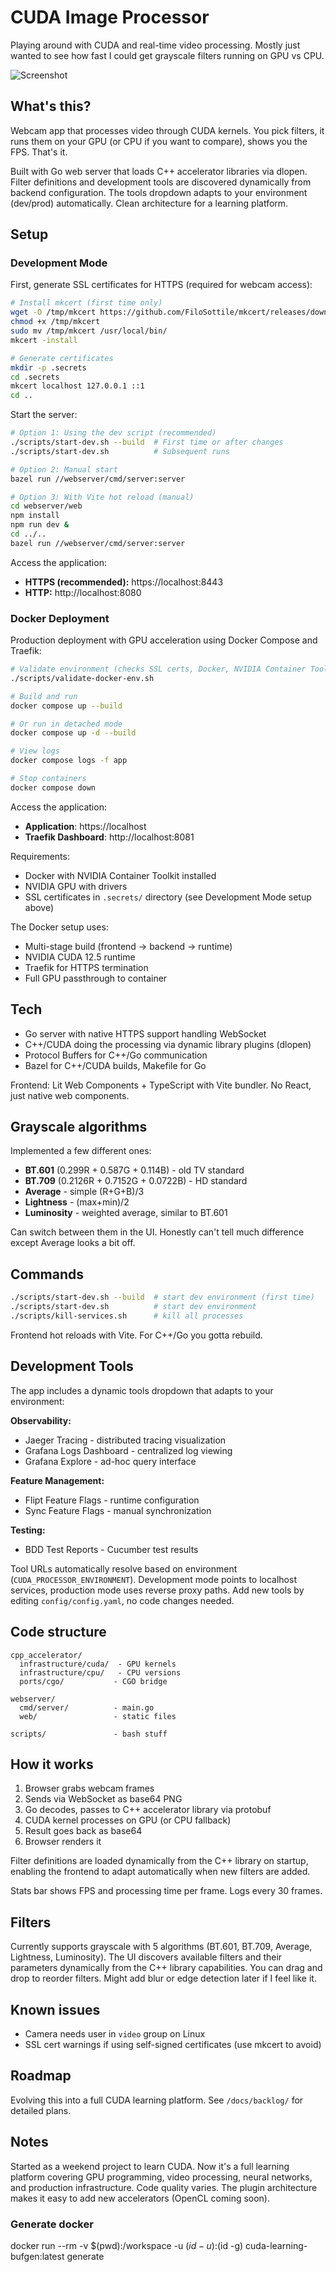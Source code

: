 # CUDA Image Processor

Playing around with CUDA and real-time video processing. Mostly just wanted to see how fast I could get grayscale filters running on GPU vs CPU.

![Screenshot](./data/screenshot.png)

## What's this?

Webcam app that processes video through CUDA kernels. You pick filters, it runs them on your GPU (or CPU if you want to compare), shows you the FPS. That's it.

Built with Go web server that loads C++ accelerator libraries via dlopen. Filter definitions and development tools are discovered dynamically from backend configuration. The tools dropdown adapts to your environment (dev/prod) automatically. Clean architecture for a learning platform.

## Setup

### Development Mode

First, generate SSL certificates for HTTPS (required for webcam access):

```bash
# Install mkcert (first time only)
wget -O /tmp/mkcert https://github.com/FiloSottile/mkcert/releases/download/v1.4.4/mkcert-v1.4.4-linux-amd64
chmod +x /tmp/mkcert
sudo mv /tmp/mkcert /usr/local/bin/
mkcert -install

# Generate certificates
mkdir -p .secrets
cd .secrets
mkcert localhost 127.0.0.1 ::1
cd ..
```

Start the server:

```bash
# Option 1: Using the dev script (recommended)
./scripts/start-dev.sh --build  # First time or after changes
./scripts/start-dev.sh          # Subsequent runs

# Option 2: Manual start
bazel run //webserver/cmd/server:server

# Option 3: With Vite hot reload (manual)
cd webserver/web
npm install
npm run dev &
cd ../..
bazel run //webserver/cmd/server:server
```

Access the application:
- **HTTPS (recommended):** https://localhost:8443
- **HTTP:** http://localhost:8080

### Docker Deployment

Production deployment with GPU acceleration using Docker Compose and Traefik:

```bash
# Validate environment (checks SSL certs, Docker, NVIDIA Container Toolkit, GPU)
./scripts/validate-docker-env.sh

# Build and run
docker compose up --build

# Or run in detached mode
docker compose up -d --build

# View logs
docker compose logs -f app

# Stop containers
docker compose down
```

Access the application:
- **Application**: https://localhost
- **Traefik Dashboard**: http://localhost:8081

Requirements:
- Docker with NVIDIA Container Toolkit installed
- NVIDIA GPU with drivers
- SSL certificates in `.secrets/` directory (see Development Mode setup above)

The Docker setup uses:
- Multi-stage build (frontend → backend → runtime)
- NVIDIA CUDA 12.5 runtime
- Traefik for HTTPS termination
- Full GPU passthrough to container

## Tech

- Go server with native HTTPS support handling WebSocket
- C++/CUDA doing the processing via dynamic library plugins (dlopen)
- Protocol Buffers for C++/Go communication
- Bazel for C++/CUDA builds, Makefile for Go

Frontend: Lit Web Components + TypeScript with Vite bundler. No React, just native web components.

## Grayscale algorithms

Implemented a few different ones:
- **BT.601** (0.299R + 0.587G + 0.114B) - old TV standard
- **BT.709** (0.2126R + 0.7152G + 0.0722B) - HD standard  
- **Average** - simple (R+G+B)/3
- **Lightness** - (max+min)/2
- **Luminosity** - weighted average, similar to BT.601

Can switch between them in the UI. Honestly can't tell much difference except Average looks a bit off.

## Commands

```bash
./scripts/start-dev.sh --build  # start dev environment (first time)
./scripts/start-dev.sh          # start dev environment
./scripts/kill-services.sh      # kill all processes
```

Frontend hot reloads with Vite. For C++/Go you gotta rebuild.

## Development Tools

The app includes a dynamic tools dropdown that adapts to your environment:

**Observability:**
- Jaeger Tracing - distributed tracing visualization
- Grafana Logs Dashboard - centralized log viewing
- Grafana Explore - ad-hoc query interface

**Feature Management:**
- Flipt Feature Flags - runtime configuration
- Sync Feature Flags - manual synchronization

**Testing:**
- BDD Test Reports - Cucumber test results

Tool URLs automatically resolve based on environment (`CUDA_PROCESSOR_ENVIRONMENT`). Development mode points to localhost services, production mode uses reverse proxy paths. Add new tools by editing `config/config.yaml`, no code changes needed.

## Code structure

```
cpp_accelerator/
  infrastructure/cuda/  - GPU kernels
  infrastructure/cpu/   - CPU versions
  ports/cgo/           - CGO bridge

webserver/
  cmd/server/          - main.go
  web/                 - static files

scripts/               - bash stuff
```

## How it works

1. Browser grabs webcam frames
2. Sends via WebSocket as base64 PNG
3. Go decodes, passes to C++ accelerator library via protobuf
4. CUDA kernel processes on GPU (or CPU fallback)
5. Result goes back as base64
6. Browser renders it

Filter definitions are loaded dynamically from the C++ library on startup,
enabling the frontend to adapt automatically when new filters are added.

Stats bar shows FPS and processing time per frame. Logs every 30 frames.

## Filters

Currently supports grayscale with 5 algorithms (BT.601, BT.709, Average, Lightness, Luminosity). The UI discovers available filters and their parameters dynamically from the C++ library capabilities. You can drag and drop to reorder filters. Might add blur or edge detection later if I feel like it.

## Known issues

- Camera needs user in `video` group on Linux
- SSL cert warnings if using self-signed certificates (use mkcert to avoid)

## Roadmap

Evolving this into a full CUDA learning platform. See `/docs/backlog/` for detailed plans.

## Notes

Started as a weekend project to learn CUDA. Now it's a full learning platform covering GPU programming, video processing, neural networks, and production infrastructure. Code quality varies. The plugin architecture makes it easy to add new accelerators (OpenCL coming soon).

### Generate docker 
docker run --rm -v $(pwd):/workspace -u $(id -u):$(id -g) cuda-learning-bufgen:latest generate